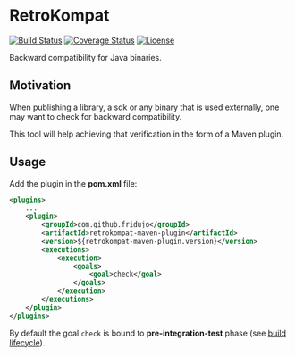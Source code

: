 # RetroKompat
[![Build Status](https://travis-ci.com/fridujo/retrokompat.svg?branch=master)](https://travis-ci.com/fridujo/retrokompat)
[![Coverage Status](https://codecov.io/gh/fridujo/retrokompat/branch/master/graph/badge.svg)](https://codecov.io/gh/fridujo/retrokompat/)
[![License](https://img.shields.io/github/license/fridujo/retrokompat.svg)](https://opensource.org/licenses/Apache-2.0)

Backward compatibility for Java binaries.

## Motivation
When publishing a library, a sdk or any binary that is used externally, one may want to check for backward compatibility.

This tool will help achieving that verification in the form of a Maven plugin.

## Usage

Add the plugin in the **pom.xml** file:
```xml
<plugins>
    ...
    <plugin>
        <groupId>com.github.fridujo</groupId>
        <artifactId>retrokompat-maven-plugin</artifactId>
        <version>${retrokompat-maven-plugin.version}</version>
        <executions>
            <execution>
                <goals>
                    <goal>check</goal>
                </goals>
            </execution>
        </executions>
    </plugin>
</plugins>
```

By default the goal `check` is bound to **pre-integration-test** phase (see [build lifecycle](https://maven.apache.org/guides/introduction/introduction-to-the-lifecycle.html#lifecycle-reference)).
